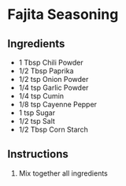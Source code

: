 # Fajita Seasoning

## Ingredients

+ 1 Tbsp Chili Powder
+ 1/2 Tbsp Paprika
+ 1/2 tsp Onion Powder
+ 1/4 tsp Garlic Powder
+ 1/4 tsp Cumin
+ 1/8 tsp Cayenne Pepper
+ 1 tsp Sugar
+ 1/2 tsp Salt
+ 1/2 Tbsp Corn Starch

## Instructions

1. Mix together all ingredients